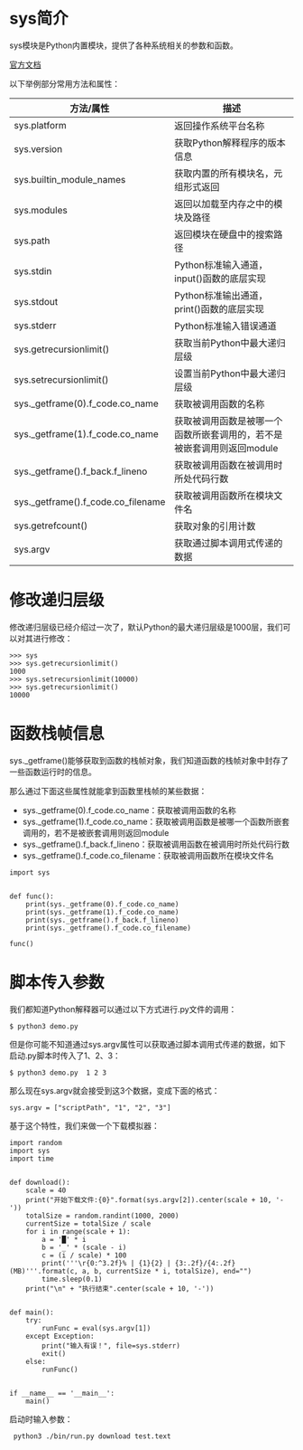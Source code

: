# sys简介

sys模块是Python内置模块，提供了各种系统相关的参数和函数。

[官方文档](https://docs.python.org/zh-cn/3.6/library/sys.html)

以下举例部分常用方法和属性：

| 方法/属性                          | 描述                                                         |
| ---------------------------------- | ------------------------------------------------------------ |
| sys.platform                       | 返回操作系统平台名称                                         |
| sys.version                        | 获取Python解释程序的版本信息                                 |
| sys.builtin_module_names           | 获取内置的所有模块名，元组形式返回                           |
| sys.modules                        | 返回以加载至内存之中的模块及路径                             |
| sys.path                           | 返回模块在硬盘中的搜索路径                                   |
| sys.stdin                          | Python标准输入通道，input()函数的底层实现                    |
| sys.stdout                         | Python标准输出通道，print()函数的底层实现                    |
| sys.stderr                         | Python标准输入错误通道                                       |
| sys.getrecursionlimit()            | 获取当前Python中最大递归层级                                 |
| sys.setrecursionlimit()            | 设置当前Python中最大递归层级                                 |
| sys._getframe(0).f_code.co_name    | 获取被调用函数的名称                                         |
| sys._getframe(1).f_code.co_name    | 获取被调用函数是被哪一个函数所嵌套调用的，若不是被嵌套调用则返回module |
| sys._getframe().f_back.f_lineno    | 获取被调用函数在被调用时所处代码行数                         |
| sys._getframe().f_code.co_filename | 获取被调用函数所在模块文件名                                 |
| sys.getrefcount()                  | 获取对象的引用计数                                           |
| sys.argv                           | 获取通过脚本调用式传递的数据                                 |





# 修改递归层级

修改递归层级已经介绍过一次了，默认Python的最大递归层级是1000层，我们可以对其进行修改：

```
>>> sys
>>> sys.getrecursionlimit()
1000
>>> sys.setrecursionlimit(10000)
>>> sys.getrecursionlimit()
10000
```



# 函数栈帧信息

sys._getframe()能够获取到函数的栈帧对象，我们知道函数的栈帧对象中封存了一些函数运行时的信息。

那么通过下面这些属性就能拿到函数里栈帧的某些数据：

- sys._getframe(0).f_code.co_name：获取被调用函数的名称
- sys._getframe(1).f_code.co_name：获取被调用函数是被哪一个函数所嵌套调用的，若不是被嵌套调用则返回module
- sys._getframe().f_back.f_lineno：获取被调用函数在被调用时所处代码行数
- sys._getframe().f_code.co_filename：获取被调用函数所在模块文件名

```
import sys


def func():
    print(sys._getframe(0).f_code.co_name)
    print(sys._getframe(1).f_code.co_name)
    print(sys._getframe().f_back.f_lineno)
    print(sys._getframe().f_code.co_filename)

func()
```





# 脚本传入参数

我们都知道Python解释器可以通过以下方式进行.py文件的调用：

```
$ python3 demo.py
```

但是你可能不知道通过sys.argv属性可以获取通过脚本调用式传递的数据，如下启动.py脚本时传入了1、2、3：

```
$ python3 demo.py  1 2 3
```

那么现在sys.argv就会接受到这3个数据，变成下面的格式：

```
sys.argv = ["scriptPath", "1", "2", "3"]
```

基于这个特性，我们来做一个下载模拟器：

```
import random
import sys
import time


def download():
    scale = 40
    print("开始下载文件:{0}".format(sys.argv[2]).center(scale + 10, '-'))
    totalSize = random.randint(1000, 2000)
    currentSize = totalSize / scale
    for i in range(scale + 1):
        a = '█' * i
        b = '_' * (scale - i)
        c = (i / scale) * 100
        print('''\r{0:^3.2f}% | {1}{2} | {3:.2f}/{4:.2f}(MB)'''.format(c, a, b, currentSize * i, totalSize), end="")
        time.sleep(0.1)
    print("\n" + "执行结束".center(scale + 10, '-'))


def main():
    try:
        runFunc = eval(sys.argv[1])
    except Exception:
        print("输入有误！", file=sys.stderr)
        exit()
    else:
        runFunc()


if __name__ == '__main__':
    main()
```

启动时输入参数：

```
 python3 ./bin/run.py download test.text
```

